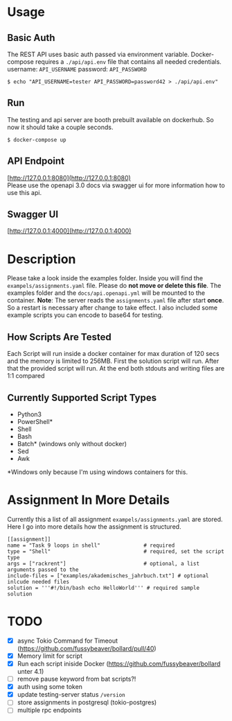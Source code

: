 
# Usage

## Basic Auth 

The REST API uses basic auth passed via environment variable. Docker-compose requires a ```./api/api.env``` file that contains all needed credentials.
username: ```API_USERNAME``` password: ```API_PASSWORD```
```
$ echo "API_USERNAME=tester API_PASSWORD=password42 > ./api/api.env"
```
## Run

The testing and api server are booth prebuilt available on dockerhub.
So now it should take a couple seconds.

```
$ docker-compose up
```

## API Endpoint

[http://127.0.0.1:8080](http://127.0.0.1:8080)  
Please use the openapi 3.0 docs via swagger ui for more information how to use this api.

## Swagger UI

[http://127.0.0.1:4000](http://127.0.0.1:4000)

# Description

Please take a look inside the examples folder. Inside you will find the `exampels/assignments.yaml` file. Please do **not move or delete this file**.
The examples folder and the `docs/api.openapi.yml` will be mounted to the container. **Note**: The server reads the `assignments.yaml` file after start **once**. So a restart is necessary after change to take effect. I also included some example scripts you can encode to base64 for testing.

## How Scripts Are Tested
Each Script will run inside a docker container for max duration of 120 secs and 
the memory is limited to 256MB. First the solution script will run. After that the provided script will run. At the end both stdouts and writing files are 1:1 compared

## Currently Supported Script Types

- Python3
- PowerShell\*
- Shell
- Bash
- Batch\* (windows only without docker)
- Sed
- Awk

\*Windows only because I'm using windows containers for this.

# Assignment In More Details

Currently this a list of all assignment `exampels/assignments.yaml` are stored.
Here I go into more details how the assignment is structured.

```
[[assignment]]
name = "Task 9 loops in shell"              # required
type = "Shell"                              # required, set the script type
args = ["rackrent"]                         # optional, a list arguments passed to the
include-files = ["examples/akademisches_jahrbuch.txt"] # optional inlcude needed files
solution = '''#!/bin/bash echo HelloWorld''' # required sample solution
```

# TODO

- [x] async Tokio Command for Timeout (https://github.com/fussybeaver/bollard/pull/40)
- [x] Memory limit for script
- [x] Run each script iniside Docker (https://github.com/fussybeaver/bollard unter 4.1)
- [ ] remove pause keyword from bat scripts?!
- [x] auth using some token
- [x] update testing-server status `/version`
- [ ] store assignments in postgresql (tokio-postgres)
- [ ] multiple rpc endpoints